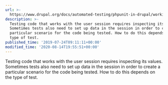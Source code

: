 ```yaml
---
url: >-
  https://www.drupal.org/docs/automated-testing/phpunit-in-drupal/working-with-user-sessions-in-tests
description: >-
  Testing code that works with the user session requires inspecting its values.
  Sometimes tests also need to set up data in the session in order to create a
  particular scenario for the code being tested. How to do this depends on the
  type of test.
published_time: '2019-07-24T09:11:11+00:00'
modified_time: '2020-08-14T19:55:51+00:00'
---
```

Testing code that works with the user session requires inspecting its values. Sometimes tests also need to set up data in the session in order to create a particular scenario for the code being tested. How to do this depends on the type of test.